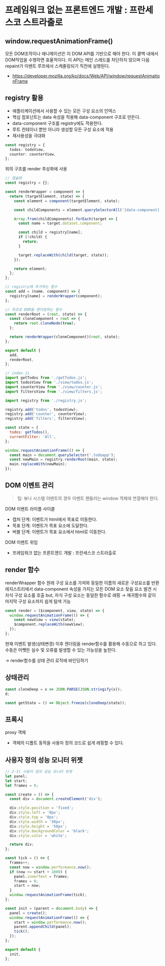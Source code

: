 # 프레임워크 없는 프론트엔드 개발 : 프란세스코 스트라출로

## window.requestAnimationFrame()

모든 DOM조작이나 애니메이션은 이 DOM API를 기반으로 해야 한다. 이 콜백 내에서 DOM작업을 수행하면 효율적이다. 이 API는 메인 스레드를 차단하지 않으며 다음 repaint가 이벤트 루프에서 스케줄링되기 직전에 실행된다.

- https://developer.mozilla.org/ko/docs/Web/API/window/requestAnimationFrame

## registry 활용

- 애플리케이션에서 사용할 수 있는 모든 구성 요소의 인덱스
- 핵심 컴포넌트는 data 속성을 적용해 data-component 구조로 만든다.
- data-component 구조를 registry에도 적용한다.
- 루트 컨테이너 뿐만 아니라 생성할 모든 구성 요소에 적용
- 재사용성을 극대화

```ts
const registry = {
  todos: todoView,
  counter: counterView,
};
```

위의 구조를 render 추상화에 사용

```js
// 캡슐화
const registry = {};

const renderWrapper = component => {
  return (targetElement, state) => {
    const element = component(targetElement, state);

    const childComponents = element.querySelectorAll('[data-component]');

    Array.from(childComponents).forEach(target => {
      const name = target.dataset.component;

      const child = registry[name];
      if (!child) {
        return;
      }

      target.replaceWith(child(target, state));
    });

    return element;
  };
};

// registry에 추가하는 함수
const add = (name, component) => {
  registry[name] = renderWrapper(component);
};

// 최초로 DOM을 렌더링하는 함수
const renderRoot = (root, state) => {
  const cloneComponent = root => {
    return root.cloneNode(true);
  };

  return renderWrapper(cloneComponent)(root, state);
};

export default {
  add,
  renderRoot,
};

// index.js
import getTodos from './getTodos.js';
import todosView from './view/todos.js';
import counterView from './view/counter.js';
import filtersView from './view/filters.js';

import registry from './registry.js';

registry.add('todos', todosView);
registry.add('counter', counterView);
registry.add('filters', filtersView);

const state = {
  todos: getTodos(),
  currentFilter: 'All',
};

window.requestAnimationFrame(() => {
  const main = document.querySelector('.todoapp');
  const newMain = registry.renderRoot(main, state);
  main.replaceWith(newMain);
});
```

## DOM 이벤트 관리

> 팁: 뷰나 시스템 이벤트의 경우 이벤트 핸들러는 window 객체에 연결해야 한다.

DOM 이벤트 라이플 사이클

- 캡처 단계: 이벤트가 html에서 목표로 이동한다.
- 목표 단계: 이벤트가 목표 요소에 도달한다.
- 버블 단계: 이벤트가 목표 요소에서 html로 이동한다.

DOM 이벤트 위임

- 프레임워크 없는 프론트엔드 개발 : 프란세스코 스트라출로

## render 함수

renderWrapper 함수
원래 구성 요소를 가져와 동일한 이름의 새로운 구성요소를 반환
레지스트리에서 data-component 속성을 가지는 모든 DOM 요소 찾음
요소 발견 시 자식 구성 요소를 호출 but, 자식 구성 요소는 동일한 함수로 래핑
→ 재귀함수와 같이 마지막 구성 요소까지 쉽게 탐색 가능

```js
const render = ($component, view, state) => {
  window.requestAnimationFrame(() => {
    const newView = view(state);
    $component.replaceWith(newView);
  });
};
```

현재 이벤트 발생(상태변경) 이후 렌더링을 render함수를 활용해 수동으로 하고 있다. 수동은 어쨋든 실수 및 오류를 발생할 수 있는 가능성을 높힌다.

-> render함수를 상태 관리 로직에 바인딩하기

## 상태관리

```js
const cloneDeep = x => JSON.PARSE(JSON.stringify(x));
d;

const getState = () => Object.freeze(cloneDeep(state));
```

## 프록시

proxy 객체

- 객체의 디폴트 동작을 사용자 정의 코드로 쉽게 래핑할 수 있다.

## 사용자 정의 성능 모니터 위젯

```js
// 2-3) 사용자 정의 성능 모니터 위젯
let panel;
let start;
let frames = 0;

const create = () => {
  const div = document.createElement('div');

  div.style.position = 'fixed';
  div.style.left = '0px';
  div.style.top = '0px';
  div.style.width = '50px';
  div.style.height = '50px';
  div.style.backgroundColor = 'black';
  div.style.color = 'white';

  return div;
};

const tick = () => {
  frames++;
  const now = window.performance.now();
  if (now >= start + 1000) {
    panel.innerText = frames;
    frames = 0;
    start = now;
  }
  window.requestAnimationFrame(tick);
};

const init = (parent = document.body) => {
  panel = create();
  window.requestAnimationFrame(() => {
    start = window.performance.now();
    parent.appendChild(panel);
    tick();
  });
};

export default {
  init,
};
```
